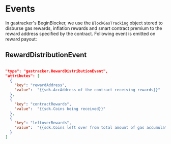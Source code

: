 # Events

In gastracker's BeginBlocker, we use the `BlockGasTracking` object stored to disburse gas rewards, inflation rewards and smart contract premium to the reward address specified by the contract. Following event is emitted on reward payout:


## RewardDistributionEvent

```json

"type": "gastracker.RewardDistributionEvent",
"attributes": [
  {
    "key": "rewardAddress",
    "value":  "{{sdk.AccAddress of the contract receiving rewards}}"
  },
  {
    "key": "contractRewards",
    "value":  "{{sdk.Coins being received}}"
  },
  {
    "key": "leftoverRewards",
    "value":  "{{sdk.Coins left over from total amount of gas accumulated}}"
  }
]
```
